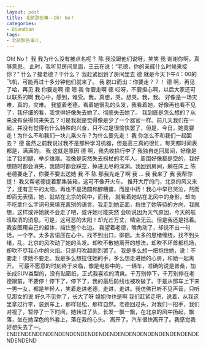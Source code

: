 ```yaml
---
layout: post
title: 北航那些事——Oh! No！
categories:
- Diandian
tags:
- 北航那些事儿, 
---
```

Oh! No！ 我 我为什么没有被点名呢？ 陈 我没跟他们说呀，笑笑 我 谢谢你啊，真够意思。 此时，我听见房间里面，王云在说：“老德，你的亲戚什么时候来接你？” 什么？接老德？干什么？ 我赶紧回到了房间里去 德 就是今天下午4：00的飞机，可能再过十多分钟他们就来了。 我 脱口而出：你要走？？！ 德 啊，再见了哈，再见 我 你要走啊 德 嗯 我 你要走啊 德 哎呀，不要担心啊，以后大家还可以联系的啊 我心中，感到，难受。我，真想，哭，想哭。我，我。 好像是一场灾难，真的，灾难。 我望着老德，看着她很乱的头发，我看着她，好像再也看不见了，我仔细的看，我觉得好像失去她了。彻底失去她了。 我到底是怎么想的？从来没有获得何来失去？可是我就是觉得像是少了一个器官一样。前几天我们在一起，并没有觉得有什么特殊的兴奋，只不过是很愉快罢了，但是，今日，她竟要走！为什么不和我们一块儿乘火车？为什么要先走！ 我 你怎么不和我们一起回去？ 德 虽然之前我说过我不是那种学习机器，但是高三真的很忙，每天都时间表都是，满满的。 我 这就是原因 德 啊，我先收拾行李了 我独自走回房间，好像是注了铅的腿，举步维艰。我像是突然失去拐杖的老年人。周围好像都是空的，我好想随时都会消失，我随时都会踩空，掉进无尽的深渊。我回到房间，躺在床上 陈 老德要走了，你要不要去送她 我 不 陈 那我先走了啊 我 … 我 我来了 我 我帮你提！ 我又帮老德提着那集装箱，这可不像开火车。 推开大厅的门，北京的风又来了，还有正午的太阳，再也不是汤圆和醪糟蛋，而是中药！我心中早已哭泣，然而却面无表情，她，就站在北京的风中，而我， 就看着她站在北风中的身影，却向不吃拿什么字词句来填充离别的语言。我走到她正面，挡住了她等待的方向，我就想，这样或许她就不会走了吧，或许她可能突然 会听说因为天气原因，今天的航班取消的消息。可是，这可恶的太阳！却光芒万丈，晴空无云。但是我还是挡着。我妄图用自己的躯体，挡住整个右边。 我望着老德，嘴角动了，却说不出一句话，一个字。太多言语压在心中，找不到出口，徘徊。太多的思绪缠绕，找不到头绪，乱。北京的风吹动了她的头发。却吹不散她离开的想法，却吹不坏首都机场，却吹不尽我心中的火焰。只是月吹越剧烈罢了。 我是多么想一把抱住她，说：不要走！求她不要走。我是多么想拉住她的手，多么想走进她的心房，和她一起离开。 可最不愿意的时刻终于来临，像是电影中的，一辆车，准确的说是普桑，加长成SUV类型的，没有贴窗纸，正式我喜欢的清爽。千万别停下，千万别停在老 德跟前，不要停！停下了，停下了，我的最后防线也被攻破了。于是从那车上下来一男一女，都是年轻人，笑着走进老德，走进，走进。我仿佛已听不见声音，只听 见那女的说 好久不见你了，长大了呀 姐姐你也是啊 我们赶紧走吧，说着，从我这里拿过行李，装到车上，那样轻松，那样自然。老德回过头，对我们一招手，我们对视了，暂停了一下时间，她转过了头，长发一飘一飘，在北京的风中扬起，飘落，坐在她深色的外套上，落在我的心头。 离开了。汽车很快离开了。我感觉我好想失去了一。 ENDENDENDENDENDENDENDENDENDENDENDENDENDENDENDENDENDENDENDEND